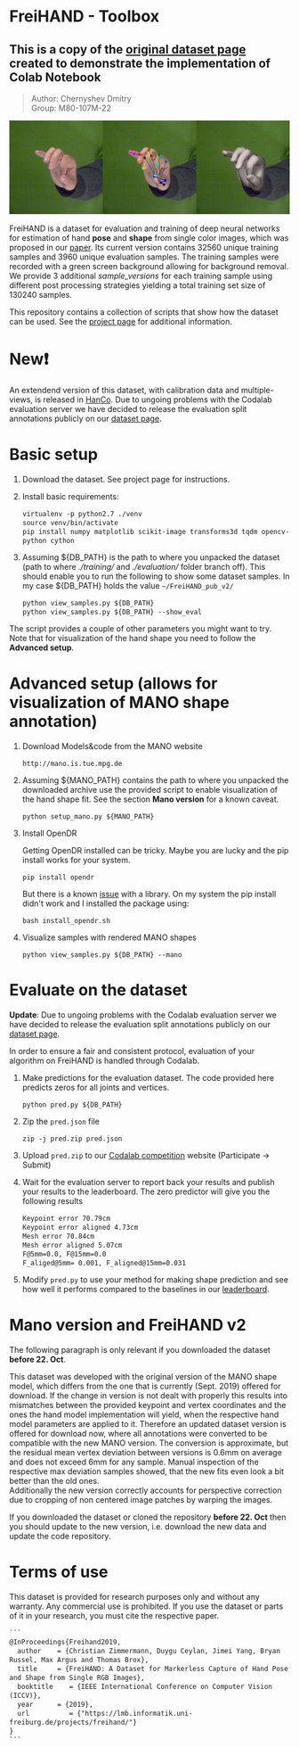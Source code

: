# FreiHAND - Toolbox
## This is a copy of the [original dataset page](https://github.com/lmb-freiburg/freihand) created to demonstrate the implementation of Colab Notebook
> Author: Chernyshev Dmitry\
> Group: М80-107М-22

![Teaser](teaser.png)

FreiHAND is a dataset for evaluation and training of deep neural networks for estimation of hand **pose** and **shape** from single color images, 
which was proposed in our [paper](https://lmb.informatik.uni-freiburg.de/projects/freihand/).
Its current version contains 32560 unique training samples and 3960 unique evaluation samples. 
The training samples were recorded with a green screen background allowing for background removal. 
We provide 3 additional _sample_versions_ for each training sample using different post processing strategies yielding a total training set size of 130240 samples.

This repository contains a collection of scripts that show how the dataset can be used.
See the [project page](https://lmb.informatik.uni-freiburg.de/projects/freihand/) for additional information.


# New:exclamation:
An extendend version of this dataset, with calibration data and multiple-views, is released in [HanCo](https://lmb.informatik.uni-freiburg.de/projects/contra-hand/).
Due to ungoing problems with the Codalab evaluation server we have decided to release the evaluation split annotations publicly on our [dataset page](https://lmb.informatik.uni-freiburg.de/resources/datasets/FreihandDataset.en.html).


# Basic setup

1. Download the dataset. See project page for instructions.

2. Install basic requirements:
    ```
    virtualenv -p python2.7 ./venv
    source venv/bin/activate
    pip install numpy matplotlib scikit-image transforms3d tqdm opencv-python cython
    ```
    
3. Assuming ${DB_PATH} is the path to where you unpacked the dataset (path to where _./training/_ and _./evaluation/_ folder branch off). 
This should enable you to run the following to show some dataset samples.
In my case ${DB_PATH} holds the value `~/FreiHAND_pub_v2/`
    ```
    python view_samples.py ${DB_PATH}
    python view_samples.py ${DB_PATH} --show_eval 
    ```
    
The script provides a couple of other parameters you might want to try. Note that for visualization of the hand shape you need to follow the **Advanced setup**.


# Advanced setup (allows for visualization of MANO shape annotation)

1. Download Models&code from the MANO website
    ```
    http://mano.is.tue.mpg.de
    ```
    
2. Assuming ${MANO_PATH} contains the path to where you unpacked the downloaded archive use the provided script to enable visualization of the hand shape fit. See the section __Mano version__ for a known caveat.
    ```
    python setup_mano.py ${MANO_PATH}
    ```

3. Install OpenDR

    Getting OpenDR installed can be tricky. Maybe you are lucky and the pip install works for your system. 
    ```
    pip install opendr
    ```
    But there is a known [issue](https://github.com/mattloper/opendr/issues/30) with a library. On my system the pip install didn't work and I installed the package using:
    ```
    bash install_opendr.sh
    ```
    
4. Visualize samples with rendered MANO shapes
    ```
    python view_samples.py ${DB_PATH} --mano
    ```
    
# Evaluate on the dataset

**Update**: Due to ungoing problems with the Codalab evaluation server we have decided to release the evaluation split annotations publicly on our [dataset page](https://lmb.informatik.uni-freiburg.de/resources/datasets/FreihandDataset.en.html).

In order to ensure a fair and consistent protocol, evaluation of your algorithm on FreiHAND is handled through Codalab.
 
1. Make predictions for the evaluation dataset. The code provided here predicts zeros for all joints and vertices.
    ```
    python pred.py ${DB_PATH}
    ```
     
2. Zip the `pred.json` file
    ```
    zip -j pred.zip pred.json
    ```
    
3. Upload `pred.zip` to our [Codalab competition](https://competitions.codalab.org/competitions/21238) website (Participate -> Submit)

4. Wait for the evaluation server to report back your results and publish your results to the leaderboard. The zero predictor will give you the following results
    ```
    Keypoint error 70.79cm
    Keypoint error aligned 4.73cm
    Mesh error 70.84cm
    Mesh error aligned 5.07cm
    F@5mm=0.0, F@15mm=0.0
    F_aliged@5mm= 0.001, F_aligned@15mm=0.031
    ```
    
5. Modify `pred.py` to use your method for making shape prediction and see how well it performs compared to the baselines in our [leaderboard](https://competitions.codalab.org/competitions/21238#results).

# Mano version and FreiHAND v2
The following paragraph is only relevant if you downloaded the dataset **before 22. Oct**.

This dataset was developed with the original version of the MANO shape model, which differs from the one that is currently (Sept. 2019) offered for download. 
If the change in version is not dealt with properly this results into mismatches between the provided keypoint and vertex coordinates and the ones the hand model implementation will yield, 
when the respective hand model parameters are applied to it. Therefore an updated dataset version is offered for download now, where all annotations were converted to be compatible with the new MANO version. 
The conversion is approximate, but the residual mean vertex deviation between versions is 0.6mm on average and does not exceed 6mm for any sample. 
Manual inspection of the respective max deviation samples showed, that the new fits even look a bit better than the old ones.  
Additionally the new version correctly accounts for perspective correction due to cropping of non centered image patches by warping the images.

If you downloaded the dataset or cloned the repository **before 22. Oct** then you should update to the new version, i.e. download the new data and update the code repository.
 
# Terms of use

This dataset is provided for research purposes only and without any warranty. Any commercial use is prohibited. 
If you use the dataset or parts of it in your research, you must cite the respective paper.

    ```
	@InProceedings{Freihand2019,
	  author    = {Christian Zimmermann, Duygu Ceylan, Jimei Yang, Bryan Russel, Max Argus and Thomas Brox},
	  title     = {FreiHAND: A Dataset for Markerless Capture of Hand Pose and Shape from Single RGB Images},
	  booktitle    = {IEEE International Conference on Computer Vision (ICCV)},
	  year      = {2019},
	  url          = {"https://lmb.informatik.uni-freiburg.de/projects/freihand/"}
	}
    ```
